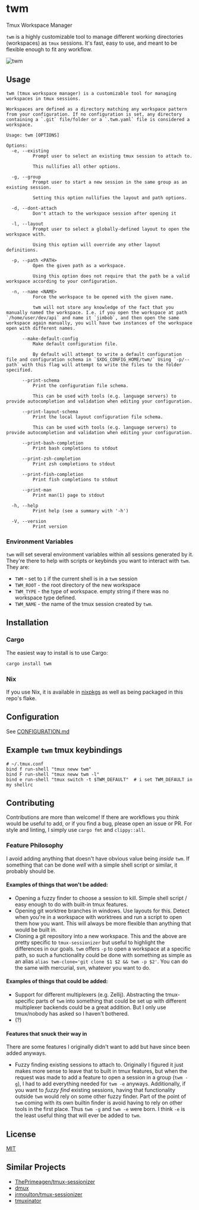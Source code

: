 # twm

Tmux Workspace Manager

`twm` is a highly customizable tool to manage different working directories (workspaces) as `tmux` sessions. It's fast, easy to use, and meant to be flexible enough to fit any workflow.


![twm](https://vinnymeller.com/posts/intro_tmux_workspace_manager/twm-new.gif)


## Usage

```
twm (tmux workspace manager) is a customizable tool for managing workspaces in tmux sessions.

Workspaces are defined as a directory matching any workspace pattern from your configuration. If no configuration is set, any directory containing a `.git` file/folder or a `.twm.yaml` file is considered a workspace.

Usage: twm [OPTIONS]

Options:
  -e, --existing
          Prompt user to select an existing tmux session to attach to.

          This nullifies all other options.

  -g, --group
          Prompt user to start a new session in the same group as an existing session.

          Setting this option nullifies the layout and path options.

  -d, --dont-attach
          Don't attach to the workspace session after opening it

  -l, --layout
          Prompt user to select a globally-defined layout to open the workspace with.

          Using this option will override any other layout definitions.

  -p, --path <PATH>
          Open the given path as a workspace.

          Using this option does not require that the path be a valid workspace according to your configuration.

  -n, --name <NAME>
          Force the workspace to be opened with the given name.

          twm will not store any knowledge of the fact that you manually named the workspace. I.e. if you open the workspace at path `/home/user/dev/api` and name it `jimbob`, and then open the same workspace again manually, you will have two instances of the workspace open with different names.

      --make-default-config
          Make default configuration file.

          By default will attempt to write a default configuration file and configuration schema in `$XDG_CONFIG_HOME/twm/` Using `-p/--path` with this flag will attempt to write the files to the folder specified.

      --print-schema
          Print the configuration file schema.

          This can be used with tools (e.g. language servers) to provide autocompletion and validation when editing your configuration.

      --print-layout-schema
          Print the local layout configuration file schema.

          This can be used with tools (e.g. language servers) to provide autocompletion and validation when editing your configuration.

      --print-bash-completion
          Print bash completions to stdout

      --print-zsh-completion
          Print zsh completions to stdout

      --print-fish-completion
          Print fish completions to stdout

      --print-man
          Print man(1) page to stdout

  -h, --help
          Print help (see a summary with '-h')

  -V, --version
          Print version
```

### Environment Variables

`twm` will set several environment variables within all sessions generated by it. They're there to help with scripts or keybinds you want to interact with `twm`. They are:
- `TWM` - set to `1` if the current shell is in a `twm` session
- `TWM_ROOT` - the root directory of the new workspace
- `TWM_TYPE` - the type of workspace. empty string if there was no workspace type defined.
- `TWM_NAME` - the name of the tmux session created by `twm`.


## Installation

### Cargo 

The easiest way to install is to use Cargo:
```bash
cargo install twm
```

### Nix

If you use Nix, it is available in [nixpkgs](https://search.nixos.org/packages?channel=unstable&show=twm&from=0&size=50&sort=relevance&type=packages&query=twm) as well as being packaged in this repo's  flake.


## Configuration

See [CONFIGURATION.md](./doc/CONFIGURATION.md)


## Example `twm` tmux keybindings

```tmux
# ~/.tmux.conf
bind f run-shell "tmux neww twm"
bind F run-shell "tmux neww twm -l"
bind e run-shell "tmux switch -t $TWM_DEFAULT"  # i set TWM_DEFAULT in my shellrc
```

## Contributing

Contributions are more than welcome! If there are workflows you think would be useful to add, or if you find a bug, please open an issue or PR. For style and linting, I simply use `cargo fmt` and `clippy::all`.


### Feature Philosophy

I avoid adding anything that doesn't have obvious value being *inside* `twm`. If something that can be done *well* with a simple shell script or similar, it probably should be.

#### Examples of things that won't be added:

- Opening a fuzzy finder to choose a session to kill. Simple shell script / easy enough to do with built-in tmux features. 
- Opening git worktree branches in windows. Use layouts for this. Detect when you're in a workspace with worktrees and run a script to open them how you want. This will always be more flexible than anything that would be built in.
- Cloning a git repository into a new workspace. This and the above are pretty specific to `tmux-sessionizer` but useful to highlight the differences in our goals. `twm` offers `-p` to open a workspace at a specific path, so such a functionality could be done with something as simple as an alias `alias twm-clone='git clone $1 $2 && twm -p $2'`. You can do the same with mercurial, svn, whatever you want to do.


#### Examples of things that could be added:

- Support for different multiplexers (e.g. Zellij). Abstracting the tmux-specific parts of `twm` into something that could be set up with different multiplexer backends could be a great addition. But I only use tmux/nobody has asked so I haven't bothered.
- (?)


#### Features that snuck their way in

There are some features I originally didn't want to add but have since been added anyways.
- Fuzzy finding existing sessions to attach to. Originally I figured it just makes more sense to leave that to built in tmux features, but when the request was made to add a feature to open a session in a group (`twm -g`), I had to add everything needed for `twm -e` anyways. Additionally, if you want to *fuzzy find* existing sessions, having that functionality outside `twm` would rely on some other  fuzzy finder. Part of the point of `twm` coming with its own builtin finder is avoid having to rely on other tools in the first place. Thus `twm -g` and `twm -e` were born. I think `-e` is the least useful thing that will ever be added to `twm`.


## License
[MIT](./LICENSE)


## Similar Projects

- [ThePrimeagen/tmux-sessionizer](https://github.com/ThePrimeagen/.dotfiles/blob/602019e902634188ab06ea31251c01c1a43d1621/bin/.local/scripts/tmux-sessionizer)
- [dmux](https://github.com/zdcthomas/dmux)
- [jrmoulton/tmux-sessionizer](https://github.com/jrmoulton/tmux-sessionizer)
- [tmuxinator](https://github.com/tmuxinator/tmuxinator)
